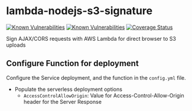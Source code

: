 # lambda-nodejs-s3-signature

[![Known Vulnerabilities](https://snyk.io/test/github/lantrix/lambda-nodejs-s3-signature/badge.svg?targetFile=package.json)](https://snyk.io/test/github/lantrix/lambda-nodejs-s3-signature?targetFile=package.json)
[![Known Vulnerabilities](https://travis-ci.org/lantrix/lambda-nodejs-s3-signature.svg?branch=master
)](https://travis-ci.org/lantrix/lambda-nodejs-s3-signature/builds)
[![Coverage Status](https://coveralls.io/repos/github/lantrix/lambda-nodejs-s3-signature/badge.svg?branch=master)](https://coveralls.io/github/lantrix/lambda-nodejs-s3-signature?branch=master)

Sign AJAX/CORS requests with AWS Lambda for direct browser to S3 uploads

## Configure Function for deployment

Configure the Service deployment, and the function in the `config.yml` file.

 * Populate the serverless deployment options
    - `AccessControlAllowOrigin`: Value for Access-Control-Allow-Origin header for the Server Response
